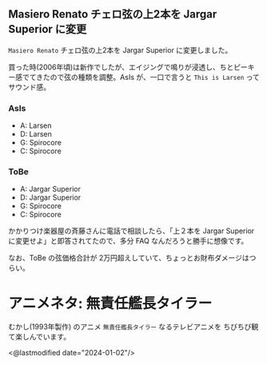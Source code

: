 ## Masiero Renato チェロ弦の上2本を Jargar Superior に変更

`Masiero Renato` チェロ弦の上2本を Jargar Superior に変更しました。

買った時(2006年頃)は新作でしたが、エイジングで鳴りが浸透し、ちとピーキー感でてきたので弦の種類を調整。AsIs が、一口で言うと `This is Larsen` ってサウンド感。

### AsIs

- A: Larsen
- D: Larsen
- G: Spirocore
- C: Spirocore

### ToBe

- A: Jargar Superior
- D: Jargar Superior
- G: Spirocore
- C: Spirocore

かかりつけ楽器屋の斉藤さんに電話で相談したら、「上２本を Jargar Superior に変更せよ」と即答されてたので、多分 FAQ なんだろうと勝手に想像です。

なお、ToBe の弦価格合計が 2万円超えしていて、ちょっとお財布ダメージはつらい。

# アニメネタ: 無責任艦長タイラー

むかし(1993年製作) のアニメ `無責任艦長タイラー` なるテレビアニメを ちびちび観て楽しんでいます。

<@lastmodified date="2024-01-02"/>

